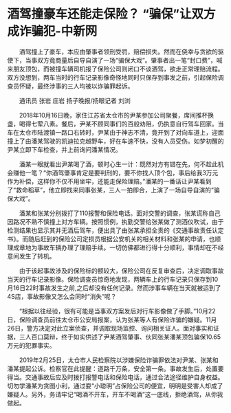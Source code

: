 # 酒驾撞豪车还能走保险？ “骗保”让双方成诈骗犯-中新网

　　酒驾撞上了豪车，本应由肇事者领刑受罚，赔偿损失。然而在侥幸与贪欲的驱使下，当事双方竟商量后自导自演了一场“骗保大戏”。肇事者出一笔“封口费”，喊来朋友顶包，而被撞车辆司机报了保险公司则闭口不谈酒驾，欲走正常理赔流程。双方没想到，两车当时的行车记录影像奇怪地同时只保存到事发之前，引起保险调查员怀疑，最终涉事的三人均被以诈骗罪起诉。

　　通讯员 张岩 庄岩 扬子晚报/扬眼记者 刘浏

　　2018年10月16日晚，家住江苏省太仓市的尹某参加公司聚餐，席间推杯换盏，喝得七荤八素。餐后，尹某不顾同事们的百般劝阻，仍执意自行驾车回家。当车在太仓市陆渡镇一路口右转时，尹某由于神志不清，竟开到了对向车道上，迎面撞上了由潘某驾驶的凯迪拉克越野车，好在车速不快，没有人员受伤。如梦初醒的尹某立即下车检查，并上前询问潘某情况。

　　潘某一眼就看出尹某喝了酒，顿时心生一计：既然对方有错在先，何不趁此机会赚他一笔？“你酒驾肇事肯定是要判刑的，要不你找人顶个包，事后给我3万元作为补偿，这样你不仅不用坐牢，还能走保险理赔。”潘某的一番话让尹某看到了“救命稻草”，他立即找来同事张某，三人一拍即合，上演了一场自导自演的“骗保大戏”。

　　潘某和张某分别拨打了110报警和保险电话。面对交警的调查，张某谎称自己因路况不熟不慎撞上对方车辆。按照惯例，执勤交警给张某做了测酒仪吹试，由于检测结果也显示其并无酒后驾车，便出具了由张某承担全责的《交通事故责任认定书》。而随后赶到的保险公司定损员根据公安机关的相关材料和张某的申请，也顺理成章地为事故车辆办理了理赔手续。一切仿佛都进行得十分顺利，事情却在不经意间发生了转机。

　　由于该起事故涉及的保险标的额较大，保险公司在反复审查后，决定调取事故当天的行车记录影像。保险调查员惊奇地发现，两辆车上的行车记录只保存到10月16日22时事故发生之前,之后却没有任何记录。然而涉事车辆在当天就被运到了4S店，事故影像又怎么会同时“消失”呢？

　　“根据以往经验，很有可能是当事双方案发后对行车影像做了手脚。”10月22日，保险调查员前往太仓市公安局报案，认为张某等人有保险诈骗的嫌疑。11月26日，警方决定对此立案侦查，并调取现场监控、询问相关证人。面对事实和证据，三人百口莫辩，终于如实供述了尹某酒驾肇事、伙同张某潘某顶包骗保10.65万元的犯罪事实。

　　2019年2月25日，太仓市人民检察院以涉嫌保险诈骗罪依法对尹某、张某和潘某提起公诉。检察官在此提醒：道路千万条，安全第一条。事故发生后，处置要得当。交通事故后应及时拨打报警电话和保险电话，通过合法途径维护自身权益。切勿学潘某为贪图小利，通过耍“小聪明”占保险公司的便宜，明明是受害人却成了嫌疑人。另外，务请牢记“喝酒不开车，开车不喝酒”这一底线，拒绝酒驾，从你我做起。
